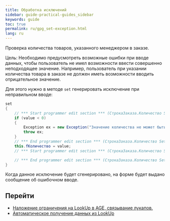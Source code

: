 ```yaml
---
title: Обработка исключений
sidebar: guide-practical-guides_sidebar
keywords: guide
toc: true
permalink: ru/gpg_set-exception.html
lang: ru
---
```


Проверка количества товаров, указанного менеджером в заказе.

Цель: Необходимо предусмотреть возможные ошибки при вводе данных, чтобы пользователь не имел возможности ввести совершенно неподходящее значение. Например, пользователь при указании количества товара в заказе не должен иметь возможности вводить отрицательное значение. 

Для этого нужно в методе `set` генерировать исключение при неправильном вводе: 

```csharp
set
{
	// *** Start programmer edit section *** (СтрокаЗаказа.Количество Set start)
	if (value < 0)
	{
		Exception ex = new Exception("Значение количества не может быть отрицательным");
		throw ex;
	}
	// *** End programmer edit section *** (СтрокаЗаказа.Количество Set start)
	this.fКоличество = value;
	// *** Start programmer edit section *** (СтрокаЗаказа.Количество Set end)

	// *** End programmer edit section *** (СтрокаЗаказа.Количество Set end)
}
```

Когда данное исключение будет сгенерировано, на форме будет выдано сообщение об ошибочном вводе.

 ## Перейти

* <i class="fa fa-arrow-left" aria-hidden="true"></i> [Наложение ограничения на LookUp в AGE, связывание лукапов.](gpg_limit-function-for-lookup-in-age.html)
* [Автоматическое получение данных из LookUp](gpg_auto-get-data-from-lookup.html) <i class="fa fa-arrow-right" aria-hidden="true"></i> 
